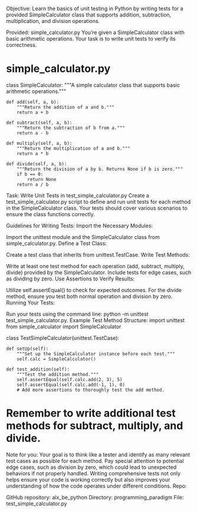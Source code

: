 Objective: Learn the basics of unit testing in Python by writing tests for a provided SimpleCalculator class that supports addition, subtraction, multiplication, and division operations.

Provided: simple_calculator.py
You’re given a SimpleCalculator class with basic arithmetic operations. Your task is to write unit tests to verify its correctness.

# simple_calculator.py

class SimpleCalculator:
    """A simple calculator class that supports basic arithmetic operations."""

    def add(self, a, b):
        """Return the addition of a and b."""
        return a + b

    def subtract(self, a, b):
        """Return the subtraction of b from a."""
        return a - b

    def multiply(self, a, b):
        """Return the multiplication of a and b."""
        return a * b

    def divide(self, a, b):
        """Return the division of a by b. Returns None if b is zero."""
        if b == 0:
            return None
        return a / b
Task: Write Unit Tests in test_simple_calculator.py
Create a test_simple_calculator.py script to define and run unit tests for each method in the SimpleCalculator class. Your tests should cover various scenarios to ensure the class functions correctly.

Guidelines for Writing Tests:
Import the Necessary Modules:

Import the unittest module and the SimpleCalculator class from simple_calculator.py.
Define a Test Class:

Create a test class that inherits from unittest.TestCase.
Write Test Methods:

Write at least one test method for each operation (add, subtract, multiply, divide) provided by the SimpleCalculator.
Include tests for edge cases, such as dividing by zero.
Use Assertions to Verify Results:

Utilize self.assertEqual() to check for expected outcomes.
For the divide method, ensure you test both normal operation and division by zero.
Running Your Tests:

Run your tests using the command line: python -m unittest test_simple_calculator.py.
Example Test Method Structure:
import unittest
from simple_calculator import SimpleCalculator

class TestSimpleCalculator(unittest.TestCase):

    def setUp(self):
        """Set up the SimpleCalculator instance before each test."""
        self.calc = SimpleCalculator()

    def test_addition(self):
        """Test the addition method."""
        self.assertEqual(self.calc.add(2, 3), 5)
        self.assertEqual(self.calc.add(-1, 1), 0)
        # Add more assertions to thoroughly test the add method.

# Remember to write additional test methods for subtract, multiply, and divide.
Note for you:
Your goal is to think like a tester and identify as many relevant test cases as possible for each method.
Pay special attention to potential edge cases, such as division by zero, which could lead to unexpected behaviors if not properly handled.
Writing comprehensive tests not only helps ensure your code is working correctly but also improves your understanding of how the code operates under different conditions.
Repo:

GitHub repository: alx_be_python
Directory: programming_paradigm
File: test_simple_calculator.py